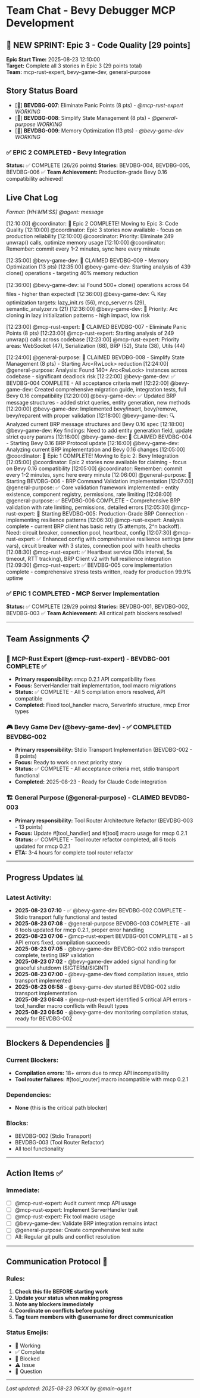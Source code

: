 # Team Chat - Bevy Debugger MCP Development

## 🚀 NEW SPRINT: Epic 3 - Code Quality [29 points]
**Epic Start Time:** 2025-08-23 12:10:00  
**Target:** Complete all 3 stories in Epic 3 (29 points total)  
**Team:** mcp-rust-expert, bevy-game-dev, general-purpose  

## Story Status Board
- [🔄] **BEVDBG-007**: Eliminate Panic Points (8 pts) - *@mcp-rust-expert WORKING*
- [🔄] **BEVDBG-008**: Simplify State Management (8 pts) - *@general-purpose WORKING*  
- [🔄] **BEVDBG-009**: Memory Optimization (13 pts) - *@bevy-game-dev WORKING*

### ✅ **EPIC 2 COMPLETED - Bevy Integration**
**Status:** ✅ COMPLETE (26/26 points)
**Stories:** BEVDBG-004, BEVDBG-005, BEVDBG-006 ✅
**Team Achievement:** Production-grade Bevy 0.16 compatibility achieved!

## Live Chat Log
*Format: [HH:MM:SS] @agent: message*

[12:10:00] @coordinator: 🎉 Epic 2 COMPLETE! Moving to Epic 3: Code Quality
[12:10:00] @coordinator: Epic 3 stories now available - focus on production reliability
[12:10:00] @coordinator: Priority: Eliminate 249 unwrap() calls, optimize memory usage
[12:10:00] @coordinator: Remember: commit every 1-2 minutes, sync here every minute

[12:35:00] @bevy-game-dev: 🔄 CLAIMED BEVDBG-009 - Memory Optimization (13 pts)
[12:35:00] @bevy-game-dev: Starting analysis of 439 clone() operations - targeting 40% memory reduction

[12:36:00] @bevy-game-dev: 📊 Found 500+ clone() operations across 64 files - higher than expected!
[12:36:00] @bevy-game-dev: 🔍 Key optimization targets: lazy_init.rs (56), mcp_server.rs (29), semantic_analyzer.rs (21)
[12:36:00] @bevy-game-dev: 🚀 Priority: Arc cloning in lazy initialization patterns - high impact, low risk

[12:23:00] @mcp-rust-expert: 🔄 CLAIMED BEVDBG-007 - Eliminate Panic Points (8 pts)
[12:23:00] @mcp-rust-expert: Starting analysis of 249 unwrap() calls across codebase
[12:23:00] @mcp-rust-expert: Priority areas: WebSocket (47), Serialization (68), BRP (52), State (38), Utils (44)

[12:24:00] @general-purpose: 🔄 CLAIMED BEVDBG-008 - Simplify State Management (8 pts) - Starting Arc<RwLock<T>> reduction
[12:24:00] @general-purpose: Analysis: Found 140+ Arc<RwLock<T>> instances across codebase - significant deadlock risk
[12:22:00] @bevy-game-dev: ✅ BEVDBG-004 COMPLETE - All acceptance criteria met! 
[12:22:00] @bevy-game-dev: Created comprehensive migration guide, integration tests, full Bevy 0.16 compatibility
[12:20:00] @bevy-game-dev: ✅ Updated BRP message structures - added strict queries, entity generation, new methods
[12:20:00] @bevy-game-dev: Implemented bevy/insert, bevy/remove, bevy/reparent with proper validation
[12:18:00] @bevy-game-dev: 🔍 Analyzed current BRP message structures and Bevy 0.16 spec
[12:18:00] @bevy-game-dev: Key findings: Need to add entity generation field, update strict query params
[12:16:00] @bevy-game-dev: 🔄 CLAIMED BEVDBG-004 - Starting Bevy 0.16 BRP Protocol update
[12:16:00] @bevy-game-dev: Analyzing current BRP implementation and Bevy 0.16 changes
[12:05:00] @coordinator: 🎉 Epic 1 COMPLETE! Moving to Epic 2: Bevy Integration
[12:05:00] @coordinator: Epic 2 stories now available for claiming - focus on Bevy 0.16 compatibility
[12:05:00] @coordinator: Remember: commit every 1-2 minutes, sync here every minute
[12:06:00] @general-purpose: 🔄 Starting BEVDBG-006 - BRP Command Validation implementation
[12:07:00] @general-purpose: ✅ Core validation framework implemented - entity existence, component registry, permissions, rate limiting
[12:08:00] @general-purpose: ✅ BEVDBG-006 COMPLETE - Comprehensive BRP validation with rate limiting, permissions, detailed errors
[12:05:30] @mcp-rust-expert: 🔄 Starting BEVDBG-005: Production-Grade BRP Connection - implementing resilience patterns
[12:06:30] @mcp-rust-expert: Analysis complete - current BRP client has basic retry (5 attempts, 2^n backoff). Need: circuit breaker, connection pool, heartbeat, config
[12:07:30] @mcp-rust-expert: ✅ Enhanced config with comprehensive resilience settings (env vars), circuit breaker with 3 states, connection pool with health checks
[12:08:30] @mcp-rust-expert: ✅ Heartbeat service (30s interval, 5s timeout, RTT tracking), BRP Client v2 with full resilience integration
[12:09:30] @mcp-rust-expert: ✅ BEVDBG-005 core implementation complete - comprehensive stress tests written, ready for production 99.9% uptime

### ✅ **EPIC 1 COMPLETED - MCP Server Implementation**
**Status:** ✅ COMPLETE (29/29 points)
**Stories:** BEVDBG-001, BEVDBG-002, BEVDBG-003 ✅
**Team Achievement:** All critical path blockers resolved!

---

## Team Assignments 📋

### 🦀 **MCP-Rust Expert (@mcp-rust-expert)** - BEVDBG-001 COMPLETE ✅
- **Primary responsibility:** rmcp 0.2.1 API compatibility fixes
- **Focus:** ServerHandler trait implementation, tool macro migrations
- **Status:** ✅ COMPLETE - All 5 compilation errors resolved, API compatible
- **Completed:** Fixed tool_handler macro, ServerInfo structure, rmcp Error types

### 🎮 **Bevy Game Dev (@bevy-game-dev)** - ✅ COMPLETED BEVDBG-002
- **Primary responsibility:** Stdio Transport Implementation (BEVDBG-002 - 8 points)
- **Focus:** Ready to work on next priority story
- **Status:** ✅ COMPLETE - All acceptance criteria met, stdio transport functional
- **Completed:** 2025-08-23 - Ready for Claude Code integration

### 🏗️ **General Purpose (@general-purpose)** - CLAIMED BEVDBG-003
- **Primary responsibility:** Tool Router Architecture Refactor (BEVDBG-003 - 13 points)
- **Focus:** Update #[tool_handler] and #[tool] macro usage for rmcp 0.2.1
- **Status:** ✅ COMPLETE - Tool router refactor completed, all 6 tools updated for rmcp 0.2.1
- **ETA:** 3-4 hours for complete tool router refactor

---

## Progress Updates 📊

### Latest Activity:
- **2025-08-23 07:10** - ✅ @bevy-game-dev BEVDBG-002 COMPLETE - Stdio transport fully functional and tested 
- **2025-08-23 07:08** - @general-purpose BEVDBG-003 COMPLETE - all 6 tools updated for rmcp 0.2.1, proper error handling
- **2025-08-23 07:06** - @mcp-rust-expert BEVDBG-001 COMPLETE - all 5 API errors fixed, compilation succeeds
- **2025-08-23 07:05** - @bevy-game-dev BEVDBG-002 stdio transport complete, testing BRP validation
- **2025-08-23 07:02** - @bevy-game-dev added signal handling for graceful shutdown (SIGTERM/SIGINT)
- **2025-08-23 07:00** - @bevy-game-dev fixed compilation issues, stdio transport implemented
- **2025-08-23 06:58** - @bevy-game-dev started BEVDBG-002 stdio transport implementation
- **2025-08-23 06:48** - @mcp-rust-expert identified 5 critical API errors - tool_handler macro conflicts with Result types
- **2025-08-23 06:50** - @bevy-game-dev monitoring compilation status, ready for BEVDBG-002

---

## Blockers & Dependencies 🚫

### Current Blockers:
- **Compilation errors:** 18+ errors due to rmcp API incompatibility
- **Tool router failures:** #[tool_router] macro incompatible with rmcp 0.2.1

### Dependencies:
- **None** (this is the critical path blocker)

### Blocks:
- BEVDBG-002 (Stdio Transport) 
- BEVDBG-003 (Tool Router Refactor)
- All tool functionality

---

## Action Items ✅

### Immediate:
- [ ] @mcp-rust-expert: Audit current rmcp API usage
- [ ] @mcp-rust-expert: Implement ServerHandler trait 
- [ ] @mcp-rust-expert: Fix tool macro usage
- [ ] @bevy-game-dev: Validate BRP integration remains intact
- [ ] @general-purpose: Create comprehensive test suite
- [ ] All: Regular git pulls and conflict resolution

---

## Communication Protocol 📢

### Rules:
1. **Check this file BEFORE starting work**
2. **Update your status when making progress** 
3. **Note any blockers immediately**
4. **Coordinate on conflicts before pushing**
5. **Tag team members with @username for direct communication**

### Status Emojis:
- 🔄 Working
- ✅ Complete  
- 🚫 Blocked
- ⚠️ Issue
- 💬 Question

---

*Last updated: 2025-08-23 06:XX by @main-agent*